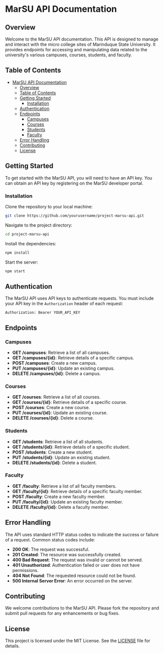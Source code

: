 # MarSU API Documentation

## Overview

Welcome to the MarSU API documentation. This API is designed to manage and interact with the micro college sites of Marinduque State University. It provides endpoints for accessing and manipulating data related to the university's various campuses, courses, students, and faculty.

## Table of Contents

- [MarSU API Documentation](#marsu-api-documentation)
  - [Overview](#overview)
  - [Table of Contents](#table-of-contents)
  - [Getting Started](#getting-started)
    - [Installation](#installation)
  - [Authentication](#authentication)
  - [Endpoints](#endpoints)
    - [Campuses](#campuses)
    - [Courses](#courses)
    - [Students](#students)
    - [Faculty](#faculty)
  - [Error Handling](#error-handling)
  - [Contributing](#contributing)
  - [License](#license)

## Getting Started

To get started with the MarSU API, you will need to have an API key. You can obtain an API key by registering on the MarSU developer portal.

### Installation

Clone the repository to your local machine:

```bash
git clone https://github.com/yourusername/project-marsu-api.git
```

Navigate to the project directory:

```bash
cd project-marsu-api
```

Install the dependencies:

```bash
npm install
```

Start the server:

```bash
npm start
```

## Authentication

The MarSU API uses API keys to authenticate requests. You must include your API key in the `Authorization` header of each request:

```
Authorization: Bearer YOUR_API_KEY
```

## Endpoints

### Campuses

- **GET /campuses**: Retrieve a list of all campuses.
- **GET /campuses/{id}**: Retrieve details of a specific campus.
- **POST /campuses**: Create a new campus.
- **PUT /campuses/{id}**: Update an existing campus.
- **DELETE /campuses/{id}**: Delete a campus.

### Courses

- **GET /courses**: Retrieve a list of all courses.
- **GET /courses/{id}**: Retrieve details of a specific course.
- **POST /courses**: Create a new course.
- **PUT /courses/{id}**: Update an existing course.
- **DELETE /courses/{id}**: Delete a course.

### Students

- **GET /students**: Retrieve a list of all students.
- **GET /students/{id}**: Retrieve details of a specific student.
- **POST /students**: Create a new student.
- **PUT /students/{id}**: Update an existing student.
- **DELETE /students/{id}**: Delete a student.

### Faculty

- **GET /faculty**: Retrieve a list of all faculty members.
- **GET /faculty/{id}**: Retrieve details of a specific faculty member.
- **POST /faculty**: Create a new faculty member.
- **PUT /faculty/{id}**: Update an existing faculty member.
- **DELETE /faculty/{id}**: Delete a faculty member.

## Error Handling

The API uses standard HTTP status codes to indicate the success or failure of a request. Common status codes include:

- **200 OK**: The request was successful.
- **201 Created**: The resource was successfully created.
- **400 Bad Request**: The request was invalid or cannot be served.
- **401 Unauthorized**: Authentication failed or user does not have permissions.
- **404 Not Found**: The requested resource could not be found.
- **500 Internal Server Error**: An error occurred on the server.

## Contributing

We welcome contributions to the MarSU API. Please fork the repository and submit pull requests for any enhancements or bug fixes.

## License

This project is licensed under the MIT License. See the [LICENSE](LICENSE) file for details.

